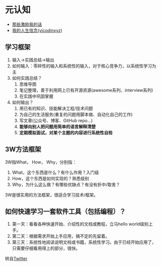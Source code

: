 # 元认知
* [那些激励我的话](meta/motivation.md)
* [我的人生信念(vicodinxyz)](meta/vicodinxyz-my-life-beliefs.md)

## 学习框架
1. 输入->实践总结->输出
2. 如何输入：零碎性的输入和系统性的输入，对于核心竞争力，以系统性学习为主
3. 如何实践总结？
   1. 思维导图
   2. 笔记整理，善于利用网上已有开源资源(awesome系列、interview系列)
   3. 在实践中巩固掌握
4. 如何输出？
   1. 用已有的知识、技能解决工程/技术问题
   2. 为自己的生活服务(重复的问题用脚本做、自动化自己的工作)
   3. 写文章(公众号、博客、GitHub repo...)
   4. **能够向别人把问题用简单的语言解释清楚**
   5. **定期模拟面试，对某个主题的内容进行系统性自检**

## 3W方法框架
3W指What， How， Why，分别指：
1. What，这个东西是什么？有什么作用？入门级
2. How，这个东西是如何实现的？熟悉级别
3. Why，为什么这么做？有哪些优缺点？有没有折中/取舍？

3W是很实用的方法框架，很适合学习技术/框架。

## 如何快速学习一套软件工具（包括编程）？
1. 第一天：看看各种快速开始、介绍性的文档或教程，立马hello world级别上手。
2. 第二天：根据需求开始上手应用，搞不定的先留着。
3. 第三天：系统性地阅读说明文档或书籍，系统性学习。由于已经开始应用了，只需要仔细看用得上的部分，很快。

转自[Twitter](https://twitter.com/riverscn/status/1260845044380004354)
